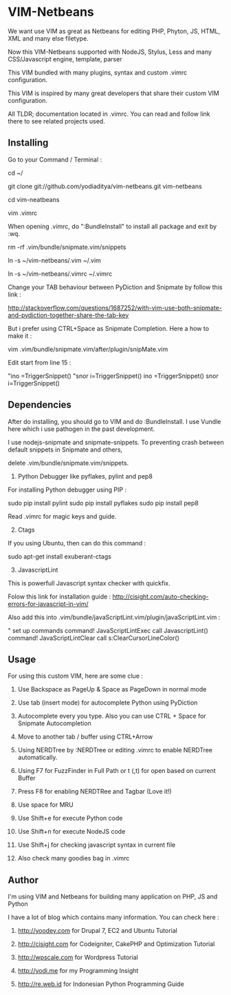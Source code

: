 VIM-Netbeans
=============

We want use VIM as great as Netbeans for editing PHP, Phyton, JS, HTML, XML and many else filetype.

Now this VIM-Netbeans supported with NodeJS, Stylus, Less and many CSS/Javascript engine, template, parser 

This VIM bundled with many plugins, syntax and custom .vimrc configuration. 

This VIM is inspired by many great developers that share their custom VIM configuration.

All TLDR; documentation located in .vimrc. You can read and follow link there to see related projects used.


Installing
-----------

Go to your Command / Terminal : 

cd ~/

git clone git://github.com/yodiaditya/vim-netbeans.git vim-netbeans

cd vim-neatbeans

vim .vimrc 

When opening .vimrc, do ":BundleInstall" to install all package and exit by :wq.

rm -rf .vim/bundle/snipmate.vim/snippets

ln -s ~/vim-netbeans/.vim ~/.vim

ln -s ~/vim-netbeans/.vimrc ~/.vimrc

Change your TAB behaviour between PyDiction and Snipmate by follow this link :

http://stackoverflow.com/questions/1687252/with-vim-use-both-snipmate-and-pydiction-together-share-the-tab-key

But i prefer using CTRL+Space as Snipmate Completion. Here a how to make it :

vim .vim/bundle/snipmate.vim/after/plugin/snipMate.vim

Edit start from line 15 :

"ino <silent> <tab> <c-r>=TriggerSnippet()<cr>
"snor <silent> <tab> <esc>i<right><c-r>=TriggerSnippet()<cr>
ino <silent> <C-Space> <c-r>=TriggerSnippet()<cr>
snor <silent> <C-Space> <esc>i<right><c-r>=TriggerSnippet()<CR>



Dependencies
------------

After do installing, you should go to VIM and do :BundleInstall. I use Vundle here which i use pathogen in the past development.

I use nodejs-snipmate and snipmate-snippets. To preventing crash between default snippets in Snipmate and others,

delete .vim/bundle/snipmate.vim/snippets. 


1. Python Debugger like pyflakes, pylint and pep8

For installing Python debugger using PIP :

sudo pip install pylint
sudo pip install pyflakes
sudo pip install pep8

Read .vimrc for magic keys and guide.

2. Ctags

If you using Ubuntu, then can do this command :

sudo apt-get install exuberant-ctags

3. JavascriptLint

This is powerfull Javascript syntax checker with quickfix.

Folow this link for installation guide : http://cisight.com/auto-checking-errors-for-javascript-in-vim/

Also add this into .vim/bundle/javaScriptLint.vim/plugin/javaScriptLint.vim :


" set up commands
command! JavaScriptLintExec call JavascriptLint()
command! JavaScriptLintClear call s:ClearCursorLineColor()


Usage
------
For using this custom VIM, here are some clue : 

1. Use Backspace as PageUp & Space as PageDown in normal mode

2. Use tab (insert mode) for autocomplete Python using PyDiction

3. Autocomplete every you type. Also you can use CTRL + Space for Snipmate Autocompletion

4. Move to another tab / buffer using CTRL+Arrow

5. Using NERDTree by :NERDTree or editing .vimrc to enable NERDTree automatically.

6. Using F7 for FuzzFinder in Full Path or <leader>t (,t) for open based on current Buffer 

7. Press F8 for enabling NERDTRee and Tagbar (Love it!) 

8. Use <leader> space for MRU

9. Use Shift+e for execute Python code 

10. Use Shift+n for execute NodeJS code 

11. Use Shift+j for checking javascript syntax in current file 

12. Also check many goodies bag in .vimrc



Author
-------
I'm using VIM and Netbeans for building many application on PHP, JS and Python

I have a lot of blog which contains many information. You can check here : 

1. http://yoodey.com for Drupal 7, EC2 and Ubuntu Tutorial

2. http://cisight.com for Codeigniter, CakePHP and Optimization Tutorial 

3. http://wpscale.com for Wordpress Tutorial

4. http://yodi.me for my Programming Insight

5. http://re.web.id for Indonesian Python Programming Guide
